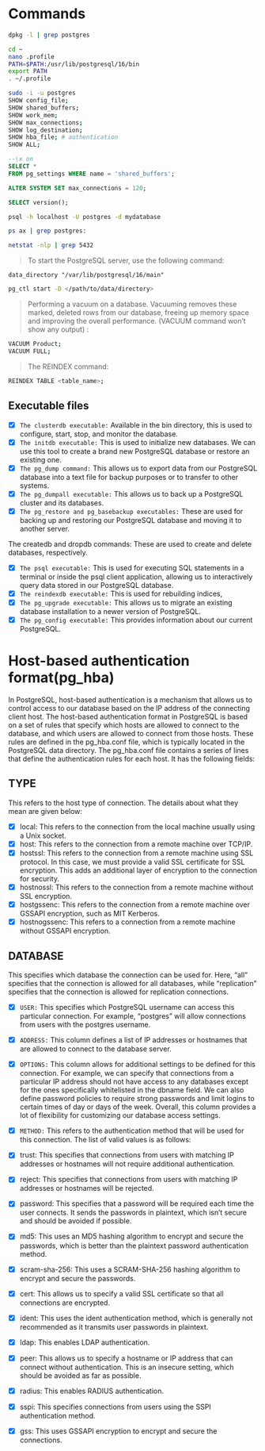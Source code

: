 # Commands


```bash
dpkg -l | grep postgres
```


```bash
cd ~
nano .profile
PATH=$PATH:/usr/lib/postgresql/16/bin
export PATH
. ~/.profile
```

```bash
sudo -i -u postgres 
SHOW config_file;
SHOW shared_buffers;
SHOW work_mem;
SHOW max_connections;
SHOW log_destination;
SHOW hba_file; # authentication
SHOW ALL;
```

```sql
--\x on 
SELECT *
FROM pg_settings WHERE name = 'shared_buffers';
```

```sql
ALTER SYSTEM SET max_connections = 120;
```

```sql
SELECT version();
```

```bash
psql -h localhost -U postgres -d mydatabase
```

```bash
ps ax | grep postgres:

netstat -nlp | grep 5432
```

> To start the PostgreSQL server, use the following command:

`data_directory "/var/lib/postgresql/16/main"`

```bash
pg_ctl start -D </path/to/data/directory>
```

> Performing a vacuum on a database. Vacuuming removes these marked, deleted rows from our database, freeing up memory space and improving the overall performance. (VACUUM command won’t show any output) :

```bash
VACUUM Product;
VACUUM FULL;
```

> The REINDEX command:

```bash
REINDEX TABLE <table_name>;
```

## Executable files

- [x] `The clusterdb executable:` Available in the bin directory, this is used to configure, start, stop, and monitor the database.
- [x] `The initdb executable:` This is used to initialize new databases. We can use this tool to create a brand new PostgreSQL database or restore an existing one.
- [x] `The pg_dump command:` This allows us to export data from our PostgreSQL database into a text file for backup purposes or to transfer to other systems.
- [x] `The pg_dumpall executable:` This allows us to back up a PostgreSQL cluster and its databases.
- [x] `The pg_restore and pg_basebackup executables:` These are used for backing up and restoring our PostgreSQL database and moving it to another server.

The createdb and dropdb commands: These are used to create and delete databases, respectively.

- [x] `The psql executable:` This is used for executing SQL statements in a terminal or inside the psql client application, allowing us to interactively query data stored in our PostgreSQL database.
- [x] `The reindexdb executable:` This is used for rebuilding indices,
- [x] `The pg_upgrade executable:` This allows us to migrate an existing database installation to a newer version of PostgreSQL.
- [x] `The pg_config executable:` This provides information about our current PostgreSQL.

# Host-based authentication format(pg_hba)

In PostgreSQL, host-based authentication is a mechanism that allows us to control access to our database based on the IP address of the connecting client host. The host-based authentication format in PostgreSQL is based on a set of rules that specify which hosts are allowed to connect to the database, and which users are allowed to connect from those hosts. These rules are defined in the pg_hba.conf file, which is typically located in the PostgreSQL data directory. The pg_hba.conf file contains a series of lines that define the authentication rules for each host. It has the following fields:

## TYPE
This refers to the host type of connection. The details about what they mean are given below:

- [x] local: This refers to the connection from the local machine usually using a Unix socket.
- [x] host: This refers to the connection from a remote machine over TCP/IP.
- [x] hostssl: This refers to the connection from a remote machine using SSL protocol. In this case, we must provide a valid SSL certificate for SSL encryption. This adds an additional layer of encryption to the connection for security.
- [x] hostnossl: This refers to the connection from a remote machine without SSL encryption.
- [x] hostgssenc: This refers to the connection from a remote machine over GSSAPI encryption, such as MIT Kerberos.
- [x] hostnogssenc: This refers to a connection from a remote machine without GSSAPI encryption. 

## DATABASE
This specifies which database the connection can be used for. Here, “all” specifies that the connection is allowed for all databases, while “replication” specifies that the connection is allowed for replication connections.

- [x] `USER:` This specifies which PostgreSQL username can access this particular connection. For example, “postgres” will allow connections from users with the postgres username.
- [x] `ADDRESS:` This column defines a list of IP addresses or hostnames that are allowed to connect to the database server.
- [x] `OPTIONS:` This column allows for additional settings to be defined for this connection. For example, we can specify that connections from a particular IP address should not have access to any databases except for the ones specifically whitelisted in the dbname field. We can also define password policies to require strong passwords and limit logins to certain times of day or days of the week. Overall, this column provides a lot of flexibility for customizing our database access settings.
- [x] `METHOD:` This refers to the authentication method that will be used for this connection. The list of valid values is as follows:

- [x] trust: This specifies that connections from users with matching IP addresses or hostnames will not require additional authentication.
- [x] reject: This specifies that connections from users with matching IP addresses or hostnames will be rejected.
- [x] password: This specifies that a password will be required each time the user connects. It sends the passwords in plaintext, which isn’t secure and should be avoided if possible.
- [x] md5: This uses an MD5 hashing algorithm to encrypt and secure the passwords, which is better than the plaintext password authentication method.
- [x] scram-sha-256: This uses a SCRAM-SHA-256 hashing algorithm to encrypt and secure the passwords.
- [x] cert: This allows us to specify a valid SSL certificate so that all connections are encrypted.
- [x] ident: This uses the ident authentication method, which is generally not recommended as it transmits user passwords in plaintext.
- [x] ldap: This enables LDAP authentication.
- [x] peer: This allows us to specify a hostname or IP address that can connect without authentication. This is an insecure setting, which should be avoided as far as possible.
- [x] radius: This enables RADIUS authentication.
- [x] sspi: This specifies connections from users using the SSPI authentication method.
- [x] gss: This uses GSSAPI encryption to encrypt and secure the connections.

